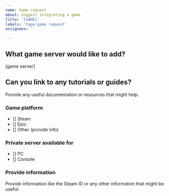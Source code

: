 ```yaml
---
name: Game request
about: Suggest integrating a game
title: '[GAME]'
labels: 'type:game request'
assignees: ''

---
```


## What game server would like to add?
[game server]

## Can you link to any tutorials or guides?
Provide any useful documentation or resources that might help.

### Game platform
- [] Steam
- [] Epic
- [] Other (provide info)

### Private server available for
- [] PC
- [] Console

### Provide information

Provide information like the Steam ID or any other information that might be useful.